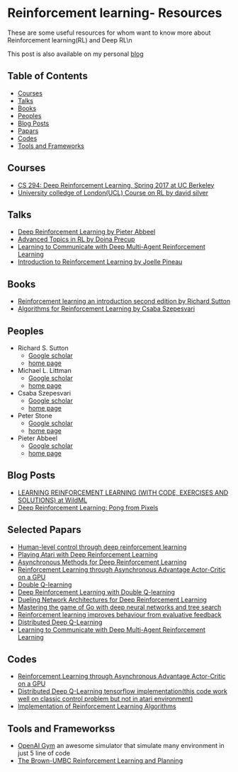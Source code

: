 # Reinforcement learning- Resources
These are some useful resources for whom want to know more about Reinforcement learning(RL) and Deep RL\n

This post is also available on my personal [blog](http://badnava.me/2017/06/24/reinforcement-learning-resources/)

## Table of Contents

 - [Courses](#courses)
 - [Talks](#talks)
 - [Books](#books)
 - [Peoples](#peoples)
 - [Blog Posts](#blog-posts)
 - [Papars](#selected-papars)
 - [Codes](#codes)
 - [Tools and Frameworks](#tools-and-frameworks)

## Courses
- [CS 294: Deep Reinforcement Learning, Spring 2017 at UC Berkeley](http://rll.berkeley.edu/deeprlcourse/)
- [University colledge of London(UCL) Course on RL by david silver](http://www0.cs.ucl.ac.uk/staff/D.Silver/web/Teaching.html)
## Talks 
- [Deep Reinforcement Learning by Pieter Abbeel](http://videolectures.net/deeplearning2016_abbeel_deep_reinforcement/)
- [Advanced Topics in RL by Doina Precup](http://videolectures.net/deeplearning2016_precup_advanced_topics/)
- [Learning to Communicate with Deep Multi­-Agent Reinforcement Learning](http://videolectures.net/deeplearning2016_foerster_learning_communicate/)
- [Introduction to Reinforcement Learning by Joelle Pineau](http://videolectures.net/deeplearning2016_pineau_reinforcement_learning/)
## Books 
- [Reinforcement learning an introduction second edition by Richard Sutton](http://people.inf.elte.hu/lorincz/Files/RL_2006/SuttonBook.pdf)
- [Algorithms for Reinforcement Learning by Csaba Szepesvari](http://www.ualberta.ca/~szepesva/papers/RLAlgsInMDPs.pdf)
## Peoples
- Richard S. Sutton
  - [Google scholar](https://scholar.google.com/citations?user=hNTyptAAAAAJ)
  - [home page](http://incompleteideas.net/sutton/index.html)
- Michael L. Littman
  - [Google scholar](https://scholar.google.com/citations?user=Jj00ksMAAAAJ&hl=en)
  - [home page](http://cs.brown.edu/~mlittman/)
- Csaba Szepesvari
  - [Google scholar](https://scholar.google.com/citations?user=zvC19mQAAAAJ&hl=en)
  - [home page](https://sites.ualberta.ca/~szepesva/)
- Peter Stone
  - [Google scholar](https://scholar.google.com/citations?user=qnwjcfAAAAAJ&hl=en)
  - [home page](http://www.cs.utexas.edu/~pstone/)
 - Pieter Abbeel
   - [Google scholar](https://scholar.google.com/citations?user=vtwH6GkAAAAJ&hl=en)
   - [home page](https://people.eecs.berkeley.edu/~pabbeel/)
## Blog Posts 
- [LEARNING REINFORCEMENT LEARNING (WITH CODE, EXERCISES AND SOLUTIONS) at WildML](http://www.wildml.com/2016/10/learning-reinforcement-learning/)
- [Deep Reinforcement Learning: Pong from Pixels](http://karpathy.github.io/2016/05/31/rl/)
## Selected Papars
- [Human-level control through deep reinforcement learning](https://www.nature.com/nature/journal/v518/n7540/full/nature14236.html)
- [Playing Atari with Deep Reinforcement Learning](https://arxiv.org/abs/1312.5602)
- [Asynchronous Methods for Deep Reinforcement Learning](https://arxiv.org/abs/1602.01783)
- [Reinforcement Learning through Asynchronous Advantage Actor-Critic on a GPU](https://arxiv.org/abs/1611.06256)
- [Double Q-learning](https://papers.nips.cc/paper/3964-double-q-learning)
- [Deep Reinforcement Learning with Double Q-learning](https://arxiv.org/abs/1509.06461)
- [Dueling Network Architectures for Deep Reinforcement Learning](https://arxiv.org/abs/1511.06581)
- [Mastering the game of Go with deep neural networks and tree search](https://www.nature.com/nature/journal/v529/n7587/full/nature16961.html)
- [Reinforcement learning improves behaviour from evaluative feedback](https://www.nature.com/nature/journal/v521/n7553/full/nature14540.html)
- [Distributed Deep Q-Learning](https://arxiv.org/abs/1508.04186)
- [Learning to Communicate with Deep Multi­-Agent Reinforcement Learning](https://arxiv.org/abs/1605.06676)
## Codes
- [Reinforcement Learning through Asynchronous Advantage Actor-Critic on a GPU](https://github.com/NVlabs/GA3C)
- [Distributed Deep Q-Learning tensorflow implementation(this code work well on classic control problem but not in atari environment)](https://github.com/viswanathgs/dist-dqn)
- [Implementation of Reinforcement Learning Algorithms](https://github.com/dennybritz/reinforcement-learning/)
## Tools and Frameworkss 
- [OpenAI Gym](https://gym.openai.com/) an awesome simulator that simulate many environment in just 5 line of code
- [The Brown-UMBC Reinforcement Learning and Planning](http://burlap.cs.brown.edu/)
